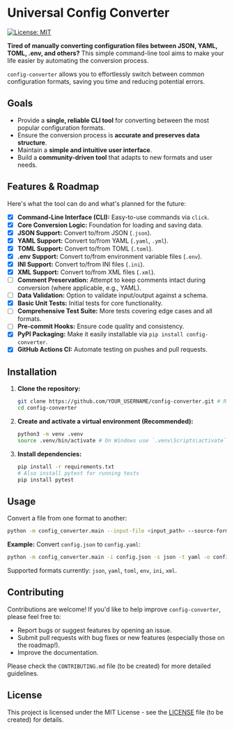 # Universal Config Converter

[![License: MIT](https://img.shields.io/badge/License-MIT-yellow.svg)](https://opensource.org/licenses/MIT)

**Tired of manually converting configuration files between JSON, YAML, TOML, .env, and others?** This simple command-line tool aims to make your life easier by automating the conversion process.

`config-converter` allows you to effortlessly switch between common configuration formats, saving you time and reducing potential errors.

## Goals

*   Provide a **single, reliable CLI tool** for converting between the most popular configuration formats.
*   Ensure the conversion process is **accurate and preserves data structure**.
*   Maintain a **simple and intuitive user interface**.
*   Build a **community-driven tool** that adapts to new formats and user needs.

## Features & Roadmap

Here's what the tool can do and what's planned for the future:

*   [x] **Command-Line Interface (CLI):** Easy-to-use commands via `click`.
*   [x] **Core Conversion Logic:** Foundation for loading and saving data.
*   [x] **JSON Support:** Convert to/from JSON (`.json`).
*   [x] **YAML Support:** Convert to/from YAML (`.yaml`, `.yml`).
*   [x] **TOML Support:** Convert to/from TOML (`.toml`).
*   [x] **.env Support:** Convert to/from environment variable files (`.env`).
*   [x] **INI Support:** Convert to/from INI files (`.ini`).
*   [x] **XML Support:** Convert to/from XML files (`.xml`).
*   [ ] **Comment Preservation:** Attempt to keep comments intact during conversion (where applicable, e.g., YAML).
*   [ ] **Data Validation:** Option to validate input/output against a schema.
*   [x] **Basic Unit Tests:** Initial tests for core functionality.
*   [ ] **Comprehensive Test Suite:** More tests covering edge cases and all formats.
*   [ ] **Pre-commit Hooks:** Ensure code quality and consistency.
*   [x] **PyPI Packaging:** Make it easily installable via `pip install config-converter`.
*   [x] **GitHub Actions CI:** Automate testing on pushes and pull requests.

## Installation

1.  **Clone the repository:**
    ```bash
    git clone https://github.com/YOUR_USERNAME/config-converter.git # Replace with your repo URL later
    cd config-converter
    ```
2.  **Create and activate a virtual environment (Recommended):**
    ```bash
    python3 -m venv .venv
    source .venv/bin/activate # On Windows use `.venv\Scripts\activate`
    ```
3.  **Install dependencies:**
    ```bash
    pip install -r requirements.txt
    # Also install pytest for running tests
    pip install pytest
    ```

## Usage

Convert a file from one format to another:

```bash
python -m config_converter.main --input-file <input_path> --source-format <format> --target-format <format> --output-file <output_path>
```

**Example:** Convert `config.json` to `config.yaml`:

```bash
python -m config_converter.main -i config.json -s json -t yaml -o config.yaml
```

Supported formats currently: `json`, `yaml`, `toml`, `env`, `ini`, `xml`.

## Contributing

Contributions are welcome! If you'd like to help improve `config-converter`, please feel free to:

*   Report bugs or suggest features by opening an issue.
*   Submit pull requests with bug fixes or new features (especially those on the roadmap!).
*   Improve the documentation.

Please check the `CONTRIBUTING.md` file (to be created) for more detailed guidelines.

## License

This project is licensed under the MIT License - see the [LICENSE](LICENSE) file (to be created) for details.
